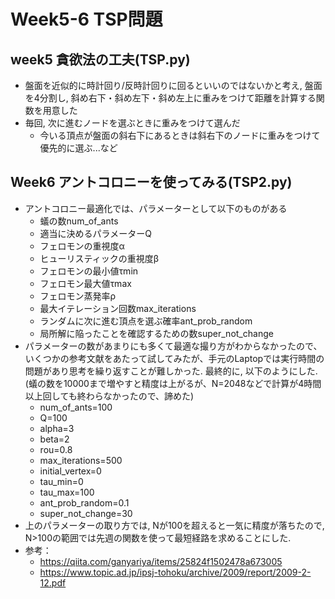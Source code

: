 # Week5-6 TSP問題

## week5 貪欲法の工夫(TSP.py)
* 盤面を近似的に時計回り/反時計回りに回るといいのではないかと考え, 盤面を4分割し, 斜め右下・斜め左下・斜め左上に重みをつけて距離を計算する関数を用意した
* 毎回, 次に進むノードを選ぶときに重みをつけて選んだ
  * 今いる頂点が盤面の斜右下にあるときは斜右下のノードに重みをつけて優先的に選ぶ...など

## Week6 アントコロニーを使ってみる(TSP2.py)
* アントコロニー最適化では、パラメーターとして以下のものがある
  * 蟻の数num_of_ants
  * 適当に決めるパラメーターQ
  * フェロモンの重視度α
  * ヒューリスティックの重視度β
  * フェロモンの最小値τmin
  * フェロモン最大値τmax
  * フェロモン蒸発率ρ
  * 最大イテレーション回数max_iterations
  * ランダムに次に進む頂点を選ぶ確率ant_prob_random
  * 局所解に陥ったことを確認するための数super_not_change
* パラメーターの数があまりにも多くて最適な撮り方がわからなかったので、 いくつかの参考文献をあたって試してみたが、手元のLaptopでは実行時間の問題があり思考を繰り返すことが難しかった. 最終的に, 以下のようにした. (蟻の数を10000まで増やすと精度は上がるが、N=2048などで計算が4時間以上回しても終わらなかったので、諦めた)
  * num_of_ants=100
  * Q=100
  * alpha=3
  * beta=2
  * rou=0.8
  * max_iterations=500
  * initial_vertex=0
  * tau_min=0
  * tau_max=100
  * ant_prob_random=0.1
  * super_not_change=30
* 上のパラメーターの取り方では, Nが100を超えると一気に精度が落ちたので, N>100の範囲では先週の関数を使って最短経路を求めることにした.
* 参考：
  * https://qiita.com/ganyariya/items/25824f1502478a673005
  * https://www.topic.ad.jp/ipsj-tohoku/archive/2009/report/2009-2-12.pdf
